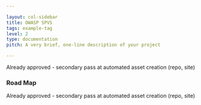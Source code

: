 ```yaml
---

layout: col-sidebar
title: OWASP SPVS
tags: example-tag
level: 2
type: documentation
pitch: A very brief, one-line description of your project

---
```


Already approved - secondary pass at automated asset creation (repo, site)

### Road Map
Already approved - secondary pass at automated asset creation (repo, site)
